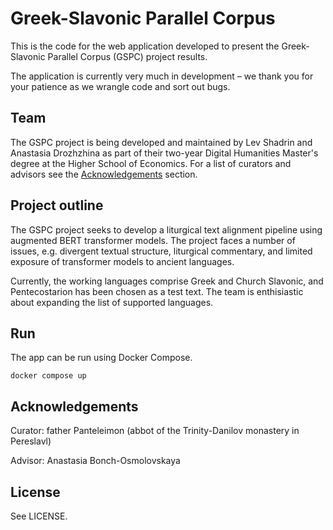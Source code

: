 # Greek-Slavonic Parallel Corpus

This is the code for the web application developed to present the Greek-Slavonic Parallel Corpus (GSPC) project results.

The application is currently very much in development – we thank you for your patience as we wrangle code and sort out bugs.

## Team

The GSPC project is being developed and maintained by Lev Shadrin and Anastasia Drozhzhina as part of their two-year Digital Humanities Master's degree at the Higher School of Economics. For a list of curators and advisors see the [Acknowledgements](#Acknowledgements) section.

## Project outline

The GSPC project seeks to develop a liturgical text alignment pipeline using augmented BERT transformer models. The project faces a number of issues, e.g. divergent textual structure, liturgical commentary, and limited exposure of transformer models to ancient languages.

Currently, the working languages comprise Greek and Church Slavonic, and Pentecostarion has been chosen as a test text. The team is enthisiastic about expanding the list of supported languages.

## Run

The app can be run using Docker Compose.

```
docker compose up
```

## Acknowledgements

Curator: father Panteleimon (abbot of the Trinity-Danilov monastery in Pereslavl)

Advisor: Anastasia Bonch-Osmolovskaya

## License

See LICENSE.